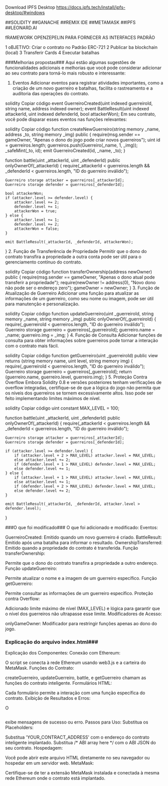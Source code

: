 Download IPFS Desktop
https://docs.ipfs.tech/install/ipfs-desktop/#windows


##SOLIDITY
##GANACHE
##REMIX IDE
##METAMASK
##IPFS
##LEONARD.AI


fRAMEWORK OPENZEPELIN PARA FORNECER AS INTERFACES PADRÃO

1 oBJETIVO: Criar o contrato no Padrão ERC-721
2 Publicar ba blockchain (local)
3 Transferir Cards
4 Executar batalhas

###Melhorias propostas###
Aqui estão algumas sugestões de funcionalidades adicionais e melhorias que você pode considerar adicionar ao seu contrato para torná-lo mais robusto e interessante:

1. Eventos
Adicionar eventos para registrar atividades importantes, como a criação de um novo guerreiro e batalhas, facilita o rastreamento e a auditoria das operações do contrato.

solidity
Copiar código
event GuerreiroCreated(uint indexed guerreiroId, string name, address indexed owner);
event BattleResult(uint indexed attackerId, uint indexed defenderId, bool attackerWon);
Em seu contrato, você pode disparar esses eventos nas funções relevantes:

solidity
Copiar código
function createNewGuerreiro(string memory _name, address _to, string memory _img) public {
    require(msg.sender == gameOwner, "Apenas o dono do jogo pode criar novos guerreiros");
    uint id = guerreiros.length;
    guerreiros.push(Guerreiro(_name, 1, _img));
    _safeMint(_to, id);
    emit GuerreiroCreated(id, _name, _to);
}

function battle(uint _attackerId, uint _defenderId) public onlyOwnerOf(_attackerId) {
    require(_attackerId < guerreiros.length && _defenderId < guerreiros.length, "ID do guerreiro inválido");

    Guerreiro storage attacker = guerreiros[_attackerId];
    Guerreiro storage defender = guerreiros[_defenderId];

    bool attackerWon;
    if (attacker.level >= defender.level) {
        attacker.level += 2;
        defender.level += 1;
        attackerWon = true;
    } else {
        attacker.level += 1;
        defender.level += 2;
        attackerWon = false;
    }

    emit BattleResult(_attackerId, _defenderId, attackerWon);
}
2. Função de Transferência de Propriedade
Permitir que o dono do contrato transfira a propriedade a outra conta pode ser útil para o gerenciamento contínuo do contrato.

solidity
Copiar código
function transferOwnership(address newOwner) public {
    require(msg.sender == gameOwner, "Apenas o dono atual pode transferir a propriedade");
    require(newOwner != address(0), "Novo dono não pode ser o endereço zero");
    gameOwner = newOwner;
}
3. Função de Atualização de Guerreiro
Adicionar uma função para atualizar as informações de um guerreiro, como seu nome ou imagem, pode ser útil para manutenção e personalização.

solidity
Copiar código
function updateGuerreiro(uint _guerreiroId, string memory _name, string memory _img) public onlyOwnerOf(_guerreiroId) {
    require(_guerreiroId < guerreiros.length, "ID do guerreiro inválido");
    Guerreiro storage guerreiro = guerreiros[_guerreiroId];
    guerreiro.name = _name;
    guerreiro.img = _img;
}
4. Função de Consulta
Adicionar funções de consulta para obter informações sobre guerreiros pode tornar a interação com o contrato mais fácil.

solidity
Copiar código
function getGuerreiro(uint _guerreiroId) public view returns (string memory name, uint level, string memory img) {
    require(_guerreiroId < guerreiros.length, "ID do guerreiro inválido");
    Guerreiro storage guerreiro = guerreiros[_guerreiroId];
    return (guerreiro.name, guerreiro.level, guerreiro.img);
}
5. Proteção Contra Overflow
Embora Solidity 0.8 e versões posteriores tenham verificações de overflow integradas, certifique-se de que a lógica do jogo não permita que os níveis dos guerreiros se tornem excessivamente altos. Isso pode ser feito implementando limites máximos de nível.

solidity
Copiar código
uint constant MAX_LEVEL = 100;

function battle(uint _attackerId, uint _defenderId) public onlyOwnerOf(_attackerId) {
    require(_attackerId < guerreiros.length && _defenderId < guerreiros.length, "ID do guerreiro inválido");

    Guerreiro storage attacker = guerreiros[_attackerId];
    Guerreiro storage defender = guerreiros[_defenderId];

    if (attacker.level >= defender.level) {
        if (attacker.level + 2 > MAX_LEVEL) attacker.level = MAX_LEVEL;
        else attacker.level += 2;
        if (defender.level + 1 > MAX_LEVEL) defender.level = MAX_LEVEL;
        else defender.level += 1;
    } else {
        if (attacker.level + 1 > MAX_LEVEL) attacker.level = MAX_LEVEL;
        else attacker.level += 1;
        if (defender.level + 2 > MAX_LEVEL) defender.level = MAX_LEVEL;
        else defender.level += 2;
    }

    emit BattleResult(_attackerId, _defenderId, attacker.level > defender.level);
}



###O que foi modificado###
O que foi adicionado e modificado:
Eventos:

GuerreiroCreated: Emitido quando um novo guerreiro é criado.
BattleResult: Emitido após uma batalha para informar o resultado.
OwnershipTransferred: Emitido quando a propriedade do contrato é transferida.
Função transferOwnership:

Permite que o dono do contrato transfira a propriedade a outro endereço.
Função updateGuerreiro:

Permite atualizar o nome e a imagem de um guerreiro específico.
Função getGuerreiro:

Permite consultar as informações de um guerreiro específico.
Proteção contra Overflow:

Adicionado limite máximo de nível (MAX_LEVEL) e lógica para garantir que o nível dos guerreiros não ultrapasse esse limite.
Modificadores de Acesso:

onlyGameOwner: Modificador para restringir funções apenas ao dono do jogo.




### Explicação do arquivo index.html###
Explicação dos Componentes:
Conexão com Ethereum:

O script se conecta à rede Ethereum usando web3.js e a carteira do MetaMask.
Funções do Contrato:

createGuerreiro, updateGuerreiro, battle, e getGuerreiro chamam as funções do contrato inteligente.
Formulários HTML:

Cada formulário permite a interação com uma função específica do contrato.
Exibição de Resultados e Erros:

O <pre id="output"></pre> exibe mensagens de sucesso ou erro.
Passos para Uso:
Substitua os Placeholders:

Substitua 'YOUR_CONTRACT_ADDRESS' com o endereço do contrato inteligente implantado.
Substitua /* ABI array here */ com o ABI JSON do seu contrato.
Hospedagem:

Você pode abrir este arquivo HTML diretamente no seu navegador ou hospedar em um servidor web.
MetaMask:

Certifique-se de ter a extensão MetaMask instalada e conectada à mesma rede Ethereum onde o contrato está implantado.
